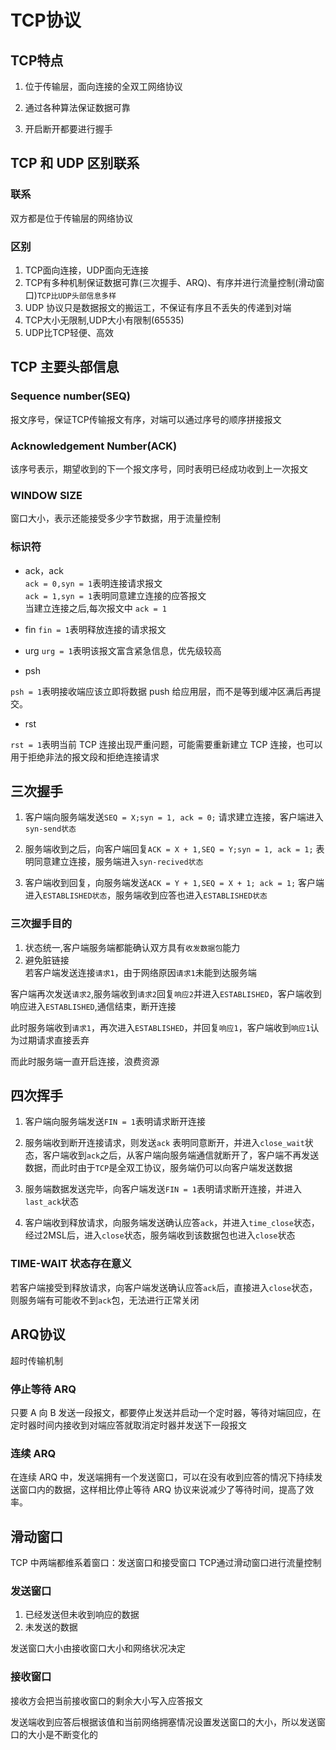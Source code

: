 # TCP协议

## TCP特点

1. 位于传输层，面向连接的全双工网络协议

2. 通过各种算法保证数据可靠

3. 开启断开都要进行握手

## TCP 和 UDP  区别联系

### 联系

双方都是位于传输层的网络协议

### 区别

1. TCP面向连接，UDP面向无连接
2. TCP有多种机制保证数据可靠(三次握手、ARQ)、有序并进行流量控制(滑动窗口)`TCP比UDP头部信息多样`
3. UDP 协议只是数据报文的搬运工，不保证有序且不丢失的传递到对端
4. TCP大小无限制,UDP大小有限制(65535)
5. UDP比TCP轻便、高效

## TCP 主要头部信息

### Sequence number(SEQ)

报文序号，保证TCP传输报文有序，对端可以通过序号的顺序拼接报文

### Acknowledgement Number(ACK)

该序号表示，期望收到的下一个报文序号，同时表明已经成功收到上一次报文

### WINDOW SIZE

窗口大小，表示还能接受多少字节数据，用于流量控制

### 标识符

- ack，ack  
`ack = 0,syn = 1`表明连接请求报文  
`ack = 1,syn = 1`表明同意建立连接的应答报文  
当建立连接之后,每次报文中 `ack = 1`

- fin
`fin = 1`表明释放连接的请求报文

- urg
`urg = 1`表明该报文富含紧急信息，优先级较高

- psh  

`psh = 1`表明接收端应该立即将数据 push 给应用层，而不是等到缓冲区满后再提交。

- rst

`rst = 1`表明当前 TCP 连接出现严重问题，可能需要重新建立 TCP 连接，也可以用于拒绝非法的报文段和拒绝连接请求  

## 三次握手

1. 客户端向服务端发送`SEQ = X;syn = 1, ack = 0;` 请求建立连接，客户端进入`syn-send状态`

2. 服务端收到之后，向客户端回复`ACK = X + 1,SEQ = Y;syn = 1, ack = 1;` 表明同意建立连接，服务端进入`syn-recived状态`

3. 客户端收到回复，向服务端发送`ACK = Y + 1,SEQ = X + 1; ack = 1;` 客户端进入`ESTABLISHED状态`，服务端收到应答也进入`ESTABLISHED状态`

### 三次握手目的

1. 状态统一,客户端服务端都能确认双方具有`收发数据包`能力
2. 避免脏链接  
若客户端发送连接`请求1`，由于网络原因`请求1`未能到达服务端  

客户端再次发送`请求2`,服务端收到`请求2`回复`响应2`并进入`ESTABLISHED`，客户端收到响应进入`ESTABLISHED`,通信结束，断开连接

此时服务端收到`请求1`，再次进入`ESTABLISHED`，并回复`响应1`，客户端收到`响应1`认为过期请求直接丢弃  

而此时服务端一直开启连接，浪费资源

## 四次挥手

1. 客户端向服务端发送`FIN = 1`表明请求断开连接

2. 服务端收到断开连接请求，则发送`ack` 表明同意断开，并进入`close_wait`状态，客户端收到`ack`之后，从客户端向服务端通信就断开了，客户端不再发送数据，而此时由于`TCP`是全双工协议，服务端仍可以向客户端发送数据

3. 服务端数据发送完毕，向客户端发送`FIN = 1`表明请求断开连接，并进入`last_ack`状态

4. 客户端收到释放请求，向服务端发送确认应答`ack`，并进入`time_close`状态，经过2MSL后，进入`close`状态，服务端收到该数据包也进入`close`状态

### TIME-WAIT 状态存在意义

若客户端接受到释放请求，向客户端发送确认应答`ack`后，直接进入`close`状态，则服务端有可能收不到`ack`包，无法进行正常关闭

## ARQ协议

超时传输机制

### 停止等待 ARQ

只要 A 向 B 发送一段报文，都要停止发送并启动一个定时器，等待对端回应，在定时器时间内接收到对端应答就取消定时器并发送下一段报文  

### 连续 ARQ

在连续 ARQ 中，发送端拥有一个发送窗口，可以在没有收到应答的情况下持续发送窗口内的数据，这样相比停止等待 ARQ 协议来说减少了等待时间，提高了效率。  

## 滑动窗口

TCP 中两端都维系着窗口：发送窗口和接受窗口
TCP通过滑动窗口进行流量控制  

### 发送窗口

1. 已经发送但未收到响应的数据
2. 未发送的数据

发送窗口大小由接收窗口大小和网络状况决定

### 接收窗口

接收方会把当前接收窗口的剩余大小写入应答报文

发送端收到应答后根据该值和当前网络拥塞情况设置发送窗口的大小，所以发送窗口的大小是不断变化的